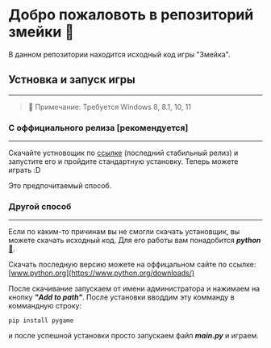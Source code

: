 # __Добро пожаловоть в репозиторий змейки :snake:__

В данном репозитории находится исходный код игры "Змейка".

## __Устновка и запуск игры__

---

>:red_circle: Примечание: Требуется Windows 8, 8.1, 10, 11

### __С оффициального релиза [рекомендуется]__

---

Скачайте устновощик по [ссылке](https://github.com/Fa1tinthesky/Snake/releases/tag/v1.0) (последний стабильный релиз) и запустите его и пройдите стандартную установку. Теперь можете играть :D

Это предпочитаемый способ.

### __Другой способ__

---

Если по каким-то причинам вы не смогли скачать установщик, вы можете скачать исходный код. Для его работы вам понадобится ___python___ [:snake:](https://www.python.org/downloads/).

Скачать последную версию можете на оффицальном сайте по ссылке:
[www.python.org](https://www.python.org/downloads/)

После скачивание запускаем от имени администратора и нажимаем на кнопку
___"Add to path"___. После установки вводдим эту комманду в коммандную строку:

    pip install pygame

и после успешной установки просто запускаем файл ___main.py___ и играем.
